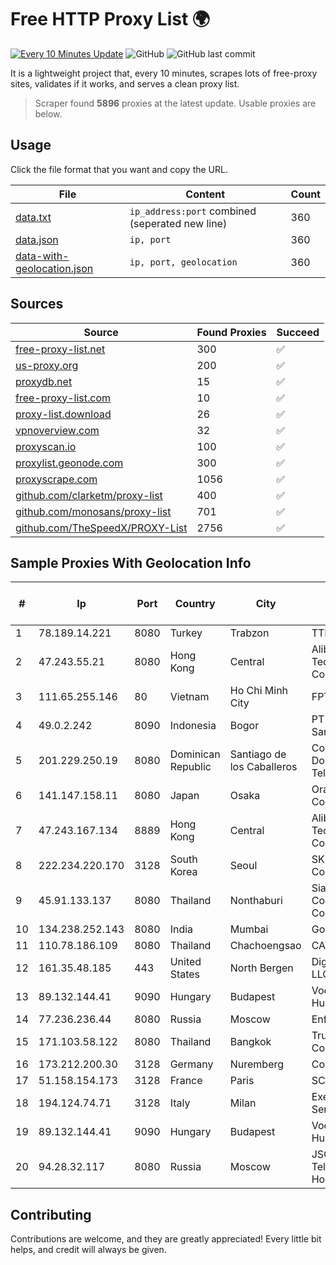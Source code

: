 
# Free HTTP Proxy List 🌍

[![Every 10 Minutes Update](https://github.com/mertguvencli/http-proxy-list/actions/workflows/main.yml/badge.svg?branch=main)](https://github.com/mertguvencli/http-proxy-list/actions/workflows/main.yml)
![GitHub](https://img.shields.io/github/license/mertguvencli/http-proxy-list)
![GitHub last commit](https://img.shields.io/github/last-commit/mertguvencli/http-proxy-list)

It is a lightweight project that, every 10 minutes, scrapes lots of free-proxy sites, validates if it works, and serves a clean proxy list.


> Scraper found **5896** proxies at the latest update. Usable proxies are below.

## Usage

Click the file format that you want and copy the URL.


|File|Content|Count|
|----|-------|-----|
|[data.txt](https://raw.githubusercontent.com/mertguvencli/http-proxy-list/main/proxy-list/data.txt)|`ip_address:port` combined (seperated new line)|360|
|[data.json](https://raw.githubusercontent.com/mertguvencli/http-proxy-list/main/proxy-list/data.json)|`ip, port`|360|
|[data-with-geolocation.json](https://raw.githubusercontent.com/mertguvencli/http-proxy-list/main/proxy-list/data-with-geolocation.json)|`ip, port, geolocation`|360|

## Sources

|Source|Found Proxies|Succeed|
|------|-------------|-------|
|[free-proxy-list.net](https://free-proxy-list.net)|300|✅|
|[us-proxy.org](https://www.us-proxy.org)|200|✅|
|[proxydb.net](http://proxydb.net)|15|✅|
|[free-proxy-list.com](https://free-proxy-list.com/?page=&port=&type%5B%5D=http&type%5B%5D=https&up_time=0&search=Search)|10|✅|
|[proxy-list.download](https://www.proxy-list.download/HTTP)|26|✅|
|[vpnoverview.com](https://vpnoverview.com/privacy/anonymous-browsing/free-proxy-servers)|32|✅|
|[proxyscan.io](https://www.proxyscan.io)|100|✅|
|[proxylist.geonode.com](https://proxylist.geonode.com/api/proxy-list?limit=300&page=1&sort_by=lastChecked&sort_type=desc&protocols=http,https)|300|✅|
|[proxyscrape.com](https://api.proxyscrape.com/v2/?request=displayproxies&protocol=http&timeout=10000&country=all&ssl=all&anonymity=all)|1056|✅|
|[github.com/clarketm/proxy-list](https://raw.githubusercontent.com/clarketm/proxy-list/master/proxy-list-raw.txt)|400|✅|
|[github.com/monosans/proxy-list](https://raw.githubusercontent.com/monosans/proxy-list/main/proxies/http.txt)|701|✅|
|[github.com/TheSpeedX/PROXY-List](https://raw.githubusercontent.com/TheSpeedX/PROXY-List/master/http.txt)|2756|✅|


## Sample Proxies With Geolocation Info

|#|Ip|Port|Country|City|Internet Service Provider|
|-|--|----|-------|----|-------------------------|
|1|78.189.14.221|8080|Turkey|Trabzon|TTNet A.S.|
|2|47.243.55.21|8080|Hong Kong|Central|Alibaba (US) Technology Co., Ltd.|
|3|111.65.255.146|80|Vietnam|Ho Chi Minh City|FPT Online JSC|
|4|49.0.2.242|8090|Indonesia|Bogor|PT Usaha Adi Sanggoro|
|5|201.229.250.19|8080|Dominican Republic|Santiago de los Caballeros|Compañía Dominicana de Teléfonos S. A.|
|6|141.147.158.11|8080|Japan|Osaka|Oracle Corporation|
|7|47.243.167.134|8889|Hong Kong|Central|Alibaba (US) Technology Co., Ltd.|
|8|222.234.220.170|3128|South Korea|Seoul|SK Broadband Co Ltd|
|9|45.91.133.137|8080|Thailand|Nonthaburi|Siamdata Communication Co., ltd.|
|10|134.238.252.143|8080|India|Mumbai|Google LLC|
|11|110.78.186.109|8080|Thailand|Chachoengsao|CAT-BB|
|12|161.35.48.185|443|United States|North Bergen|DigitalOcean, LLC|
|13|89.132.144.41|9090|Hungary|Budapest|Vodafone Hungary Ltd.|
|14|77.236.236.44|8080|Russia|Moscow|Enforta-MSK|
|15|171.103.58.122|8080|Thailand|Bangkok|True Internet Co., Ltd.|
|16|173.212.200.30|3128|Germany|Nuremberg|Contabo GmbH|
|17|51.158.154.173|3128|France|Paris|SCALEWAY|
|18|194.124.74.71|3128|Italy|Milan|Executive Service S.R.L.|
|19|89.132.144.41|9090|Hungary|Budapest|Vodafone Hungary Ltd.|
|20|94.28.32.117|8080|Russia|Moscow|JSC "ER-Telecom Holding"|



## Contributing

Contributions are welcome, and they are greatly appreciated! Every
little bit helps, and credit will always be given.

